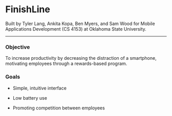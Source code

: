 # FinishLine

Built by Tyler Lang, Ankita Kopa, Ben Myers, and Sam Wood for Mobile Applications Development (CS 4153) at Oklahoma State University.

***

### Objective

To increase productivity by decreasing the distraction of a smartphone, motivating employees through a rewards-based program.

### Goals

* Simple, intuitive interface

* Low battery use

* Promoting competition between employees
